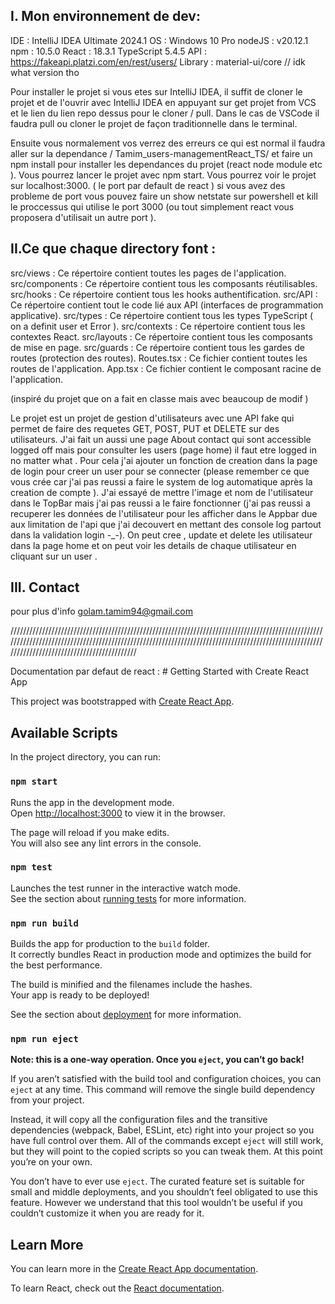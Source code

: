 ## I. Mon environnement de dev: 
IDE : IntelliJ IDEA Ultimate 2024.1
OS : Windows 10 Pro
nodeJS : v20.12.1
npm : 10.5.0
React : 18.3.1
TypeScript 5.4.5
API : https://fakeapi.platzi.com/en/rest/users/
Library : material-ui/core // idk what version tho 

Pour installer le projet si vous etes sur IntelliJ IDEA, il suffit de cloner le projet et de l'ouvrir avec IntelliJ IDEA en appuyant sur get projet from VCS et le lien du lien repo dessus pour le cloner / pull. 
Dans le cas de VSCode il faudra pull ou cloner le projet de façon traditionnelle dans le terminal.

Ensuite vous normalement vos verrez des erreurs ce qui est normal il faudra aller sur la dependance / Tamim_users-managementReact_TS/ et faire un npm install pour installer les dependances du projet (react node module etc ).
Vous pourrez lancer le projet avec npm start.
Vous pourrez voir le projet sur localhost:3000. ( le port par default de react ) si vous avez des probleme de port vous pouvez faire un show netstate sur powershell et kill le proccessus qui utilise le port 3000 (ou tout simplement react vous proposera d'utilisait un autre port ).


## II.Ce que chaque directory font : 
src/views : Ce répertoire contient toutes les  pages de l'application.
src/components : Ce répertoire contient tous les composants réutilisables.
src/hooks : Ce répertoire contient tous les hooks authentification.
src/API : Ce répertoire contient tout le code lié aux API (interfaces de programmation applicative).
src/types : Ce répertoire contient tous les types TypeScript ( on a definit user et Error ).
src/contexts : Ce répertoire contient tous les contextes React.
src/layouts : Ce répertoire contient tous les composants de mise en page.
src/guards : Ce répertoire contient tous les gardes de routes (protection des routes).
Routes.tsx : Ce fichier contient toutes les routes de l'application.
App.tsx : Ce fichier contient le composant racine de l'application.

(inspiré du projet que on  a fait en classe mais avec beaucoup de modif )

Le projet est un projet de gestion d'utilisateurs avec une API fake qui permet de faire des requetes GET, POST, PUT et DELETE sur des utilisateurs.
J'ai fait un aussi une page About contact qui sont accessible logged off mais pour consulter les users (page home) il faut etre logged in no matter what .
Pour cela j'ai ajouter un fonction de creation dans la page de login pour creer un user pour se connecter (please remember ce que vous crée car j'ai pas reussi a faire le system de log automatique après la creation de compte ).
J'ai essayé de mettre l'image et nom de l'utilisateur dans le TopBar mais j'ai pas reussi a le faire fonctionner (j'ai pas reussi a recuperer les données de l'utilisateur pour les afficher dans le Appbar due aux limitation de l'api que j'ai decouvert en mettant des console log partout dans la validation login -_-).
On peut cree , update et delete les utilisateur dans la page home et on peut voir les details de chaque utilisateur en cliquant sur un user .


## III. Contact
 pour plus d'info 
golam.tamim94@gmail.com


//////////////////////////////////////////////////////////////////////////////////////////////////////////////////////////////////////////////////////////////////////////////////////////////////////////////////////////////////////////////


Documentation par defaut de react : # Getting Started with Create React App

This project was bootstrapped with [Create React App](https://github.com/facebook/create-react-app).

## Available Scripts

In the project directory, you can run:

### `npm start`

Runs the app in the development mode.\
Open [http://localhost:3000](http://localhost:3000) to view it in the browser.

The page will reload if you make edits.\
You will also see any lint errors in the console.

### `npm test`

Launches the test runner in the interactive watch mode.\
See the section about [running tests](https://facebook.github.io/create-react-app/docs/running-tests) for more information.

### `npm run build`

Builds the app for production to the `build` folder.\
It correctly bundles React in production mode and optimizes the build for the best performance.

The build is minified and the filenames include the hashes.\
Your app is ready to be deployed!

See the section about [deployment](https://facebook.github.io/create-react-app/docs/deployment) for more information.

### `npm run eject`

**Note: this is a one-way operation. Once you `eject`, you can’t go back!**

If you aren’t satisfied with the build tool and configuration choices, you can `eject` at any time. This command will remove the single build dependency from your project.

Instead, it will copy all the configuration files and the transitive dependencies (webpack, Babel, ESLint, etc) right into your project so you have full control over them. All of the commands except `eject` will still work, but they will point to the copied scripts so you can tweak them. At this point you’re on your own.

You don’t have to ever use `eject`. The curated feature set is suitable for small and middle deployments, and you shouldn’t feel obligated to use this feature. However we understand that this tool wouldn’t be useful if you couldn’t customize it when you are ready for it.

## Learn More

You can learn more in the [Create React App documentation](https://facebook.github.io/create-react-app/docs/getting-started).

To learn React, check out the [React documentation](https://reactjs.org/).




